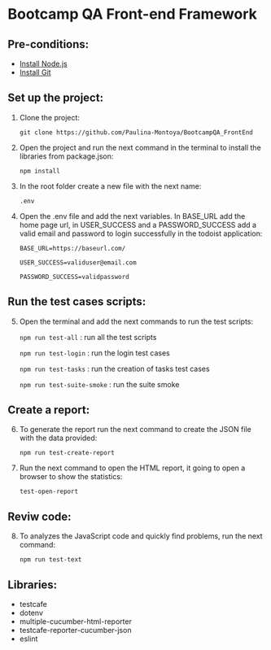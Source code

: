 # Bootcamp QA Front-end Framework

## Pre-conditions:
- [Install Node.js](https://nodejs.org/en/download/current/)
- [Install Git](https://git-scm.com/downloads)

## Set up the project:
1. Clone the project:

    `git clone https://github.com/Paulina-Montoya/BootcampQA_FrontEnd`

2. Open the project and run the next command in the terminal to install the libraries from package.json:

    `npm install`

3. In the root folder create a new file with the next name:

    `.env`

4. Open the .env file and add the next variables. In BASE_URL add the home page url, in USER_SUCCESS and a PASSWORD_SUCCESS add a valid email and password to login successfully in the todoist application:

    `BASE_URL=https://baseurl.com/`

    `USER_SUCCESS=validuser@email.com`

    `PASSWORD_SUCCESS=validpassword`

## Run the test cases scripts:
5. Open the terminal and add the next commands to run the test scripts:

    `npm run test-all` : run all the test scripts
   
    `npm run test-login` : run the login test cases
    
    `npm run test-tasks` : run the creation of tasks test cases
    
    `npm run test-suite-smoke` : run the suite smoke

## Create a report:
6. To generate the report run the next command to create the JSON file with the data provided:

    `npm run test-create-report`

7. Run the next command to open the HTML report, it going to open a browser to show the statistics:

    `test-open-report`

## Reviw code:
8. To analyzes the JavaScript code and quickly find problems, run the next command:

    `npm run test-text` 

## Libraries:

- testcafe
- dotenv
- multiple-cucumber-html-reporter
- testcafe-reporter-cucumber-json
- eslint
